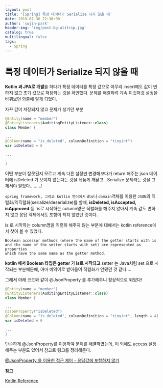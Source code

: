 ```yaml
---
layout: post
title: '[Spring] 특정 데이터가 Serialize 되지 않을 때'
date: 2018-07-30 22:30:00
author: 'sujin-park'
header-img: 'img/post-bg-alitrip.jpg'
catalog: true
multilingual: false
tags:
  - Spring
---
```


# 특정 데이터가 Serialize 되지 않을 때

**Kotlin 과 JPA로 개발**을 하다가 특정 데이터를 특정 값으로 아무리 insert해도 값이 변하지 않고 초기 값으로 저장되는 것을 확인했다. 문제를 해결하려 계속 이것저것 설정을 바꿔보던 와중에 알게 되었다.

자꾸 값이 저장되지 않고 문제가 생기던 부분

```kotlin
@Entity(name = "member")
@EntityListeners(AuditingEntityListener::class)
class Member {

...
@Column(name = "is_deleted", columnDefinition = "tinyint")
var isDeleted = 0

...

}
```

어떤 부분이 잘못된지 모르고 계속 다른 설정만 변경해보다가 return 해주는 json 데이터에 isDeleted 가 보이지 않는다는 것을 뒤늦게 깨닫고.. Serialize 문제라는 것을 그제서야 알았다.........!

`spring framework, 그리고 kotlin 언어에서` `dto`나 `domain`객체를 이용한 `JSON`의 직렬화/역직렬화(serialize/deserialize)를 할때, **isDeleted, isAccepted, isApproved** 등 `is로 시작하는 column명은 직렬화를 해주지 않아서 계속 값도 변하지 않고 응답 객체에서도 포함이 되지 않았던 것이다..

is 로 시작하는 column명을 직렬화 해주지 않는 부분에 대해서는 kotlin reference에서 찾아 볼 수 있었다.

```
Boolean accessor methods (where the name of the getter starts with is
and the name of the setter starts with set) are represented as properties
which have the same name as the getter method.
```

**kotlin 에서 Boolean 타입은 getter 가 is로 시작되고** setter 는 Java처럼 set 으로 시작되는 부분때문에,
아마 예약어로 받아들여 직렬화가 안됐던 것 같다....

그래서 아래 코드와 같이 @JsonProperty 를 추가해주니 정상적으로 되었다!

```kotlin
@Entity(name = "member")
@EntityListeners(AuditingEntityListener::class)
class Member {

...
@JsonProperty("isDeleted")
@Column(name = "is_deleted", columnDefinition = "tinyint", length = 4)
var isDeleted = 0

...
}
```

단순하게 @JsonProperty를 이용하여 문제를 해결하였는데, 이 외에도 access 설정해주는 부분도 있어서 참고로 링크를 정리해둔다.

[@JsonProperty 를 이용한 접근 제어 - 응답값에 포함하지 않기](http://eglowc.tistory.com/28)

**참고**

[Kotlin Reference](http://kotlinlang.org/docs/reference/java-interop.html)
